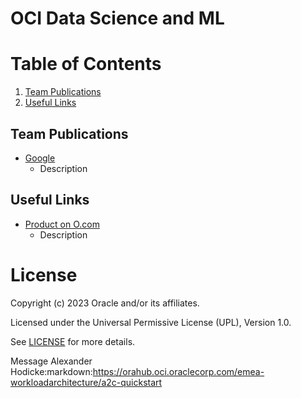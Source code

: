 # OCI Data Science and ML
 
<Product description>
 
# Table of Contents
 
1. [Team Publications](#team-publications)
2. [Useful Links](#useful-uinks)
 
## Team Publications
 
- [Google](http://www.google.com)
    - Description
 
## Useful Links
 
- [Product on O.com](http://www.oracle.com)
    - Description
 
# License
 
Copyright (c) 2023 Oracle and/or its affiliates.
 
Licensed under the Universal Permissive License (UPL), Version 1.0.
 
See [LICENSE](https://github.com/oracle-devrel/technology-engineering/blob/folder-structure/LICENSE) for more details.
















Message Alexander Hodicke:markdown:https://orahub.oci.oraclecorp.com/emea-workloadarchitecture/a2c-quickstart






